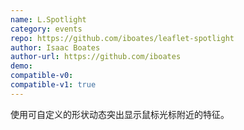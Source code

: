 ```yaml
---
name: L.Spotlight
category: events
repo: https://github.com/iboates/leaflet-spotlight
author: Isaac Boates
author-url: https://github.com/iboates
demo: 
compatible-v0:
compatible-v1: true
---
```


使用可自定义的形状动态突出显示鼠标光标附近的特征。
